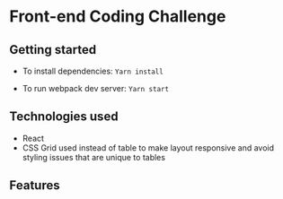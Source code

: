 # Front-end Coding Challenge

## Getting started
* To install dependencies:
`Yarn install`

* To run webpack dev server:
`Yarn start`

## Technologies used
* React
* CSS Grid used instead of table to make layout responsive and avoid styling issues that are unique to tables

## Features
